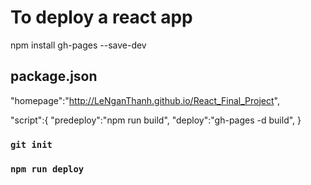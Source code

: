 # To deploy a react app

npm install gh-pages --save-dev

## package.json

"homepage":"http://LeNganThanh.github.io/React_Final_Project",

"script":{
     "predeploy":"npm run build",
     "deploy":"gh-pages -d build",
}

### `git init`

### `npm run deploy`



